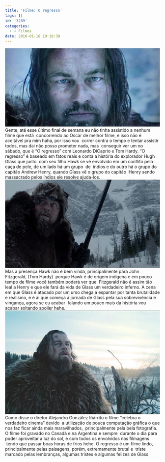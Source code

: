 ```yaml
---
title: 'Filme: O regresso'
tags: []
id: '3289'
categories:
  - - Filmes
date: 2016-01-18 19:18:38
---
```


[![Leonardo DiCaprio em O Regresso ](/wp-content/uploads/2016/01/Filme-O-regresso-Leonardo-DiCaprio.jpg)](/wp-content/uploads/2016/01/Filme-O-regresso-Leonardo-DiCaprio.jpg) Gente, até esse último final de semana eu não tinha assistido a nenhum filme que está  concorrendo ao Oscar de melhor filme, e isso não é aceitável pra mim haha, por isso vou  correr contra o tempo e tentar assistir todos, mas dai não posso prometer nada, mas  conseguir ver um no sábado, que é “O regresso” com Leonardo DiCaprio e Tom Hardy. “O regresso” é baseado em fatos reais e conta a história do explorador Hugh Glass que junto  com seu filho Hawk se vê envolvido em um conflito pela caça de pele, de um lado há um grupo  de  índios e do outro há o grupo do capitão Andrew Henry, quando Glass vê o grupo do capitão  Henry sendo massacrado pelos índios ele resolve ajuda-los. [![The Revenant  - film](/wp-content/uploads/2016/01/leonardo-dicaprio-the-revenant.jpg)](/wp-content/uploads/2016/01/leonardo-dicaprio-the-revenant.jpg) Mas a presença Hawk não é bem vinda, principalmente para John Fitzgerald, (Tom Hardy)  porque Hawk é de origem indígena e em pouco tempo de filme você também poderá ver que  Fitzgerald não é assim tão leal a Henry e que ele fará da vida de Glass um verdadeiro inferno. A cena em que Glass é atacado por um urso chega a espantar por tanta brutalidade e realismo, e é ai que começa a jornada de Glass pela sua sobrevivência e vingança, agora se eu acabar  falando um pouco mais da história vou acabar soltando spoiler hehe. [![The Revenant  - O regresso com Leonardo DiCaprio ](/wp-content/uploads/2016/01/Leonardo-Di-C.jpg)](/wp-content/uploads/2016/01/Leonardo-Di-C.jpg) Como disse o diretor Alejandro González Iñárritu o filme “celebra o verdadeiro cinema” devido  a utilização de pouca computação gráfica o que nos faz ficar ainda mais maravilhados,  principalmente pela bela fotografia. O filme foi gravado no Canadá e na Argentina e sempre  durante o dia para poder aproveitar a luz do sol, e com todos os envolvidos nas filmagens  tendo que passar boas horas de frios hehe. O regresso é um filme lindo, principalmente pelas paisagens, porém, extremamente brutal e  triste marcado pelas lembranças, algumas tristes e algumas felizes de Glass
